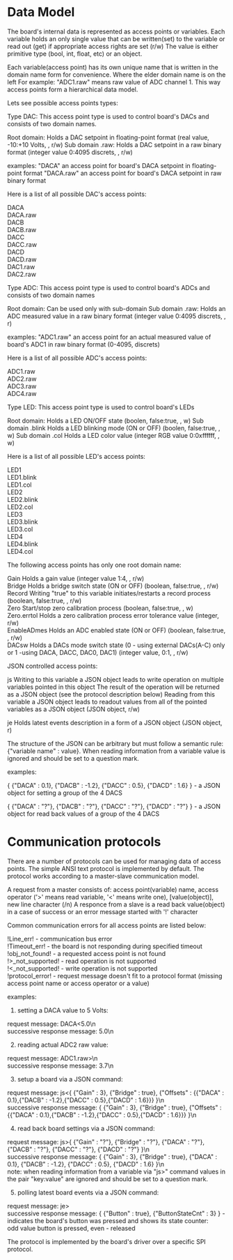 # Data Model

The board's internal data is represented as access points or variables.
Each variable holds an only single value that can be written(set) to the variable or read out (get) if appropriate access rights are set (r/w)
The value is either primitive type (bool, int, float, etc) or an object.

Each variable(access point) has its own unique name that is written in the domain name form for convenience. Where the elder domain name is on the left
For example: "ADC1.raw" means raw value of ADC channel 1.
This way access points form a hierarchical data model.

Lets see possible access points types:

Type DAC: This access point type is used to control board's DACs and consists of two domain names.

Root domain:        Holds a DAC setpoint in floating-point format (real value, -10:+10 Volts, <float>, r/w)
Sub domain .raw:    Holds a DAC setpoint in a raw binary format (integer value 0:4095 discrets, <int>, r/w)

examples:
"DACA"        an access point for board's DACA setpoint in floating-point format
"DACA.raw"    an access point for board's DACA setpoint in raw binary format

Here is a list of all possible DAC's access points:

DACA <br />
DACA.raw <br />
DACB <br />
DACB.raw <br />
DACC <br />
DACC.raw <br />
DACD <br />
DACD.raw <br />
DAC1.raw <br />
DAC2.raw <br />



Type ADC: This access point type is used to control board's ADCs and consists of two domain names

Root domain:        Can be used only with sub-domain
Sub domain .raw:    Holds an ADC measured value in a raw binary format (integer value 0:4095 discrets, <int>, r)

examples:
"ADC1.raw"   an access point for an actual measured value of board's ADC1 in raw binary format (0-4095, discrets)

Here is a list of all possible ADC's access points:

ADC1.raw <br />
ADC2.raw <br />
ADC3.raw <br />
ADC4.raw <br />



Type LED: This access point type is used to control board's LEDs 

Root domain:        Holds a LED ON/OFF state (boolen, false:true, <bool>, w)
Sub domain .blink   Holds a LED blinking mode (ON or OFF) (boolen, false:true, <bool>, w)
Sub domain .col     Holds a LED color value (integer RGB value 0:0xffffff, <unsigned int>, w)

Here is a list of all possible LED's access points:

LED1 <br />
LED1.blink <br />
LED1.col <br />
LED2 <br />
LED2.blink <br />
LED2.col <br />
LED3 <br />
LED3.blink <br />
LED3.col <br />
LED4 <br />
LED4.blink <br />
LED4.col <br />


The following access points has only one root domain name:

Gain                Holds a gain value (integer value 1:4, <int>, r/w) <br />
Bridge              Holds a bridge switch state (ON or OFF) (boolean, false:true, <bool>, r/w) <br />
Record              Writing "true" to this variable initiates/restarts a record process (boolean, false:true, <bool>, r/w) <br />
Zero                Start/stop zero calibration process (boolean, false:true, <bool>, w) <br />
Zero.errtol         Holds a zero calibration process error tolerance value (integer, <int> r/w) <br />
EnableADmes         Holds an ADC enabled state (ON or OFF) (boolean, false:true, <bool>, r/w) <br />
DACsw               Holds a DACs mode switch state (0 - using external DACs(A-C) only or 1 -using DACA, DACC, DAC0, DAC1) (integer value, 0:1, <int>, r/w) <br />


JSON controlled access points:

js                  Writing to this variable a JSON object leads to write operation on multiple variables pointed in this object
                    The result of the operation will be returned as a JSON object (see the protocol description below)
                    Reading from this variable a JSON object leads to readout values from all of the pointed variables as a JSON object
                    (JSON object, r/w)
                    
je                  Holds latest events description in a form of a JSON object (JSON object, r)

The structure of the JSON can be arbitrary but must follow a semantic rule: {"variable name" : value}. When reading information from a variable value is ignored and should be set to a question mark.

examples: 

{
  {"DACA" : 0.1},
  {"DACB" : -1.2},
  {"DACC" : 0.5},
  {"DACD" : 1.6}
}
                - a JSON object for setting a group of the 4 DACS
                

{
  {"DACA" : "?"},
  {"DACB" : "?"},
  {"DACC" : "?"},
  {"DACD" : "?"}
}
                - a JSON object for read back values of a group of the 4 DACS


# Communication protocols

There are a number of protocols can be used for managing data of access points.
The simple ANSI text protocol is implemented by default.
The protocol works according to a master-slave communication model.

A request from a master consists of: access point(variable) name, access operator ('>' means read variable, '<' means write one), [value(object)], new line character (/n)
A responce from a slave is a read back value(object) in a case of success or an error message started with '!' character

Common communication errors for all access points are listed below:

!Line_err!              - communication bus error <br />
!Timeout_err!          - the board is not responding during specified timeout <br />
!obj_not_found!         - a requested access point is not found <br />
!>_not_supported!       - read operation is not supported <br />
!<_not_supported!       - write operation is not supported <br />
!protocol_error!        - request message doesn't fit to a protocol format (missing access point name or access operator or a value) <br />


examples:

1. setting a DACA value to 5 Volts:

request message:                DACA<5.0\n <br />
successive response message:     5.0\n <br />

2. reading actual ADC2 raw value:

request message:                ADC1.raw>\n <br />
successive response message:     3.7\n <br />

3. setup a board via a JSON command:

request message:                js<{ {"Gain" : 3}, {"Bridge" : true}, {"Offsets" : {{"DACA" : 0.1},{"DACB" : -1.2},{"DACC" : 0.5},{"DACD" : 1.6}}} }\n <br />
successive response message:     { {"Gain" : 3}, {"Bridge" : true}, {"Offsets" : {{"DACA" : 0.1},{"DACB" : -1.2},{"DACC" : 0.5},{"DACD" : 1.6}}} }\n <br />

4. read back board settings via a JSON command:

request message:                js>{ {"Gain" : "?"}, {"Bridge" : "?"}, {"DACA" : "?"}, {"DACB" : "?"}, {"DACC" : "?"}, {"DACD" : "?"} }\n <br />
successive response message:     { {"Gain" : 3}, {"Bridge" : true}, {"DACA" : 0.1}, {"DACB" : -1.2}, {"DACC" : 0.5}, {"DACD" : 1.6} }\n <br />
note: when reading information from a variable via "js>" command values in the pair "key:value" are ignored and should be set to a question mark. <br />

5. polling latest board events via a JSON command:

request message:                je> <br />
successive response message:    { {"Button" : true}, {"ButtonStateCnt" : 3} } - indicates the board's button was pressed and shows its state counter: <br />
odd value button is pressed, even - released <br />


The protocol is implemented by the board's driver over a specific SPI protocol.







